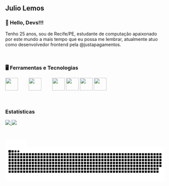 ## Julio Lemos

### 👋 Hello, Devs!!!
Tenho 25 anos, sou de Recife/PE, estudante de computação apaixonado por este mundo a mais tempo que eu possa me lembrar, atualmente atuo como desenvolvedor frontend pela @justapagamentos.

<br>


### 🖥 Ferramentas e Tecnologias
<code><img style="margin-right: 30px" src="https://cdn.jsdelivr.net/gh/devicons/devicon/icons/git/git-original.svg" width="40" height="40" /></code>
<code><img style="margin-right: 30px" src="https://cdn.jsdelivr.net/gh/devicons/devicon/icons/html5/html5-original-wordmark.svg" width="40" height="40" /></code>
<code><img src="https://cdn.jsdelivr.net/gh/devicons/devicon/icons/sass/sass-original.svg" width="40" height="40" /></code>
<code><img src="https://cdn.jsdelivr.net/gh/devicons/devicon/icons/typescript/typescript-original.svg" width="40" height="40"  /></code>
<code><img src="https://cdn.jsdelivr.net/gh/devicons/devicon/icons/react/react-original.svg" width="40" height="40" /></code>
<code><img src="https://cdn.jsdelivr.net/gh/devicons/devicon/icons/angularjs/angularjs-plain.svg" width="40" height="40" /></code>

<br>

### Estatísticas
<!-- <a href="https://github.com/julio-lemos /> -->
<p>
<a href="https://github.com/jeniblodev">
  <img height="180em" src="https://github-readme-stats-eight-theta.vercel.app/api?username=julio-lemos&show_icons=true&theme=algolia&include_all_commits=true&count_private=true"/>
  <img height="180em" src="https://github-readme-stats-eight-theta.vercel.app/api/top-langs/?username=julio-lemos&layout=compact&langs_count=8&theme=algolia"/>
</a>
</p>

<br>

<a href="https://www.instagram.com/j.uliu" target="_blank"><img align="left" alt="Instagram" width="22px" src="https://github.com/Aakarsh-B/trying-repos/blob/master/insta.svg" />
<a href="https://twitter.com/juliuiu" target="_blank"><img align="left" alt="Twitter" width="22px" src="https://github.com/Aakarsh-B/trying-repos/blob/master/twitter.svg" />
<a href="https://www.linkedin.com/in/julio-lemos96" target="_blank"><img align="left" alt="LinkedIn" width="22px" src="https://github.com/Aakarsh-B/trying-repos/blob/master/linkedin.svg" />
  
![Snake animation](https://github.com/julio-lemos/julio-lemos/blob/output/github-contribution-grid-snake.svg)

